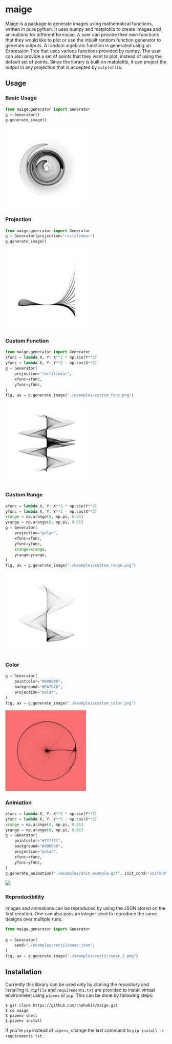 # maige
Maige is a package to generate images using mathematical functions, written in pure python. It uses numpy and matplotlib to create images and animations for different formulae. A user can provide their own functions that they would like to plot or use the inbuilt random function generator to generate outputs. A random algebraic function is generated using an Expression Tree that uses various functions provided by numpy. The user can also provide a set of points that they want to plot, instead of using the default set of points. Since the library is built on matplotlib, it can project the output in any projection that is accepted by `matplotlib`.

## Usage
### Basic Usage

``` python
from maige.generator import Generator
g = Generator()
g.generate_image()
```

<!-- ![](./examples/ghost.png) -->
<img src="https://raw.githubusercontent.com/chahak13/maige/main/examples/ghost.png" width="50%">

### Projection

``` python
from maige.generator import Generator
g = Generator(projection="rectilinear")
g.generate_image()
```

<!-- ![](./examples/rectilinear.png) -->
<img src="https://raw.githubusercontent.com/chahak13/maige/main/examples/rectilinear.png" width="50%">

### Custom Function

``` python
from maige.generator import Generator
xfunc = lambda X, Y: X**2 * np.sin(Y**2)
yfunc = lambda X, Y: Y**3 - np.cos(X**2)
g = Generator(
    projection="rectilinear",
    xfunc=xfunc,
    yfunc=yfunc,
)
fig, ax = g.generate_image("./examples/custom_func.png")
```
<!-- ![](./examples/custom_func.png) -->
<img src="https://raw.githubusercontent.com/chahak13/maige/main/examples/custom_func.png" width="50%">

### Custom Range

``` python
xfunc = lambda X, Y: X**2 * np.sin(Y**2)
yfunc = lambda X, Y: Y**3 - np.cos(X**2)
xrange = np.arange(0, np.pi, 0.01)
yrange = np.arange(0, np.pi, 0.01)
g = Generator(
    projection="polar",
    xfunc=xfunc,
    yfunc=yfunc,
    xrange=xrange,
    yrange=yrange,
)
fig, ax = g.generate_image("./examples/custom_range.png")
```

<!-- ![](./examples/custom_range.png) -->
<img src="https://raw.githubusercontent.com/chahak13/maige/main/examples/custom_range.png" width="50%">

### Color

``` python
g = Generator(
    pointcolor="#000000",
    background="#FA7070",
    projection="polar",
)
fig, ax = g.generate_image("./examples/custom_color.png")
```
<!-- ![](./examples/custom_color.png) -->
<img src="https://raw.githubusercontent.com/chahak13/maige/main/examples/custom_color.png" width="50%">

### Animation

``` python
xfunc = lambda X, Y: X**2 * np.sin(Y**2)
yfunc = lambda X, Y: Y**3 - np.cos(X**2)
xrange = np.arange(0, np.pi, 0.01)
yrange = np.arange(0, np.pi, 0.01)
g = Generator(
    pointcolor="#ffffff",
    background="#000000",
    projection="polar",
    xfunc=xfunc,
    yfunc=yfunc,
)
g.generate_animation("./examples/anim_example.gif", init_cond="uniform")
```

<!-- ![](./examples/anim_example_compressed.gif) -->
<img src="https://raw.githubusercontent.com/chahak13/maige/main/examples/anim_example_compressed.gif" width="50%">

### Reproducibility

Images and animations can be reproduced by using the JSON stored on the first creation. One can also pass an integer seed to reproduce the same designs over multiple runs.
``` python
from maige.generator import Generator

g = Generator(
    seed="./examples/rectilinear.json",
)
fig, ax = g.generate_image("./examples/rectilinear_2.png")
```

## Installation

Currently this library can be used only by cloning the repository and installing it. `Pipfile` and `requirements.txt` are provided to install virtual environment using `pipenv` or `pip`. This can be done by following steps:

``` shell
$ git clone https://github.com/chahak13/maige.git
$ cd maige
$ pipenv shell
$ pipenv install
```

If you're `pip` instead of `pipenv`, change the last command to `pip install -r requirements.txt`.
